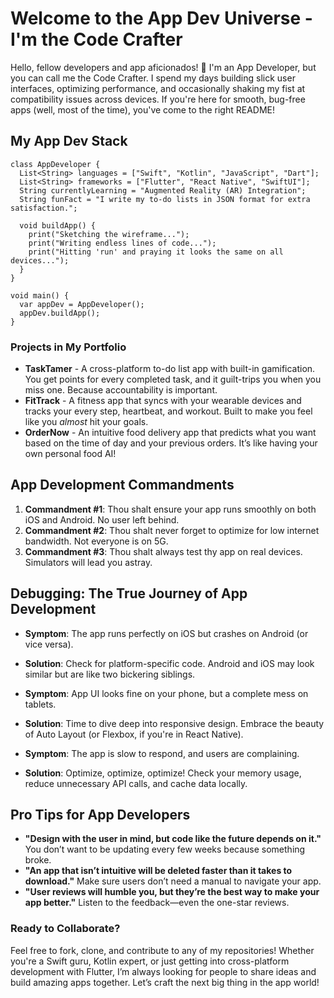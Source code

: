 # Welcome to the App Dev Universe - I'm the Code Crafter  
Hello, fellow developers and app aficionados! 📱 I'm an App Developer, but you can call me the Code Crafter. I spend my days building slick user interfaces, optimizing performance, and occasionally shaking my fist at compatibility issues across devices. If you're here for smooth, bug-free apps (well, most of the time), you've come to the right README!

## My App Dev Stack

```
class AppDeveloper {
  List<String> languages = ["Swift", "Kotlin", "JavaScript", "Dart"];
  List<String> frameworks = ["Flutter", "React Native", "SwiftUI"];
  String currentlyLearning = "Augmented Reality (AR) Integration";
  String funFact = "I write my to-do lists in JSON format for extra satisfaction.";

  void buildApp() {
    print("Sketching the wireframe...");
    print("Writing endless lines of code...");
    print("Hitting 'run' and praying it looks the same on all devices...");
  }
}

void main() {
  var appDev = AppDeveloper();
  appDev.buildApp();
}
```

### Projects in My Portfolio

- **TaskTamer** - A cross-platform to-do list app with built-in gamification. You get points for every completed task, and it guilt-trips you when you miss one. Because accountability is important.
- **FitTrack** - A fitness app that syncs with your wearable devices and tracks your every step, heartbeat, and workout. Built to make you feel like you *almost* hit your goals.
- **OrderNow** - An intuitive food delivery app that predicts what you want based on the time of day and your previous orders. It’s like having your own personal food AI!

## App Development Commandments

1. **Commandment #1**: Thou shalt ensure your app runs smoothly on both iOS and Android. No user left behind.
2. **Commandment #2**: Thou shalt never forget to optimize for low internet bandwidth. Not everyone is on 5G.
3. **Commandment #3**: Thou shalt always test thy app on real devices. Simulators will lead you astray.

## Debugging: The True Journey of App Development

- **Symptom**: The app runs perfectly on iOS but crashes on Android (or vice versa).
- **Solution**: Check for platform-specific code. Android and iOS may look similar but are like two bickering siblings.

- **Symptom**: App UI looks fine on your phone, but a complete mess on tablets.
- **Solution**: Time to dive deep into responsive design. Embrace the beauty of Auto Layout (or Flexbox, if you're in React Native).

- **Symptom**: The app is slow to respond, and users are complaining.
- **Solution**: Optimize, optimize, optimize! Check your memory usage, reduce unnecessary API calls, and cache data locally.

## Pro Tips for App Developers

- **"Design with the user in mind, but code like the future depends on it."** You don’t want to be updating every few weeks because something broke.
- **"An app that isn’t intuitive will be deleted faster than it takes to download."** Make sure users don’t need a manual to navigate your app.
- **"User reviews will humble you, but they’re the best way to make your app better."** Listen to the feedback—even the one-star reviews.

### Ready to Collaborate?

Feel free to fork, clone, and contribute to any of my repositories! Whether you're a Swift guru, Kotlin expert, or just getting into cross-platform development with Flutter, I’m always looking for people to share ideas and build amazing apps together. Let’s craft the next big thing in the app world!
